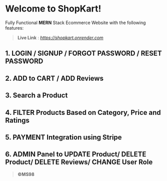 # Welcome to ShopKart!

Fully Functional **MERN** Stack Ecommerce Website with the following features:
> **Live Link** : *https://shopkart.onrender.com*

## 1.  LOGIN / SIGNUP / FORGOT PASSWORD / RESET PASSWORD
## 2.   ADD to CART / ADD Reviews
## 3.   Search a Product
## 4.  FILTER Products Based on Category, Price and Ratings
## 5.  PAYMENT Integration using Stripe
## 6.  ADMIN Panel to UPDATE Product/ DELETE Product/ DELETE Reviews/  CHANGE User Role





> **©MS98** 





